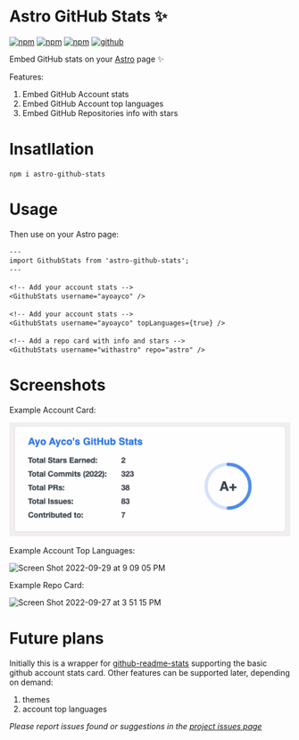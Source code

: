 # Astro GitHub Stats ✨

[![npm](https://img.shields.io/npm/v/astro-github-stats)](https://www.npmjs.com/package/astro-github-stats)
[![npm](https://img.shields.io/npm/l/astro-github-stats)](https://www.npmjs.com/package/astro-github-stats)
[![npm](https://img.shields.io/npm/dt/astro-github-stats)](https://www.npmjs.com/package/astro-github-stats)
[![github](https://img.shields.io/github/last-commit/ayoayco/astro-github-stats)](https://github.com/ayoayco/astro-github-stats)

Embed GitHub stats on your [Astro](https://astro.build) page ✨

Features:

1. Embed GitHub Account stats
1. Embed GitHub Account top languages
1. Embed GitHub Repositories info with stars

# Insatllation

```
npm i astro-github-stats
```

# Usage

Then use on your Astro page:

```astro
---
import GithubStats from 'astro-github-stats';
---

<!-- Add your account stats -->
<GithubStats username="ayoayco" />

<!-- Add your account stats -->
<GithubStats username="ayoayco" topLanguages={true} />

<!-- Add a repo card with info and stars -->
<GithubStats username="withastro" repo="astro" />
```

# Screenshots

Example Account Card:

![screenshot](https://raw.githubusercontent.com/ayoayco/astro-github-stats/main/assets/screenshot.png)

Example Account Top Languages:

<img width="312" alt="Screen Shot 2022-09-29 at 9 09 05 PM" src="https://user-images.githubusercontent.com/4262489/193121588-9737c861-d08a-4103-9d9b-11bcd0c7c713.png">

Example Repo Card:

![Screen Shot 2022-09-27 at 3 51 15 PM](https://user-images.githubusercontent.com/4262489/192545079-c602944c-6843-427a-b810-832973e6782c.png)

# Future plans

Initially this is a wrapper for [github-readme-stats](https://github.com/anuraghazra/github-readme-stats) supporting the basic github account stats card. Other features can be supported later, depending on demand:

1. themes
1. account top languages

_Please report issues found or suggestions in the [project issues page](https://github.com/ayoayco/astro-github-stats/issues)_
